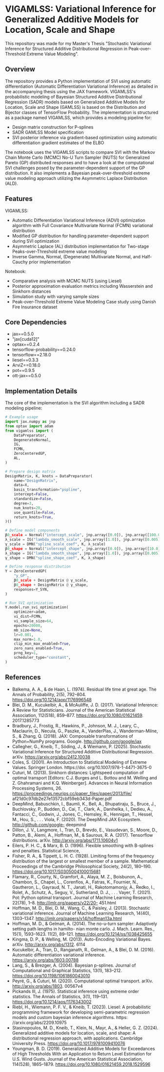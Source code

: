 # VIGAMLSS: Variational Inference for Generalized Additive Models for Location, Scale and Shape

This repository was made for my Master's Thesis "Stochastic Variational Inference for Structured Additive Distributional Regression in Peak-over-Threshold Extreme Value Modeling".

## Overview

The repository provides a Python implementation of SVI using automatic differentiation (Automatic Differentiation Variational Inference) as detailed in the accompanying thesis using the JAX framework. VIGAMLSS's probabilistic modeling of Bayesian Structured Additive Distributional Regression (SADR) models based on Generalized Additive Models for Location, Scale and Shape (GAMLSS) is based on the Distribution and Bijector classes of TensorFlow Probability. The implementation is structured as a package named VIGAMLSS, which provides a modeling pipeline for:

- Design matrix construction for P-splines
- SADR GAMLSS Model specification
- SVI posterior inference via gradient-based optimization using automatic differentiation gradient estimates of the ELBO

The notebook uses the VIGAMLSS scripts to compare SVI with the Markov Chain Monte Carlo (MCMC) No-U Turn Sampler (NUTS) for Generalized Pareto (GP) distributed responses and to have a look at the computational SVI challenges posed by the parameter-dependent support of the GP distribution. It also implements a Bayesian peak-over-threshold extreme value modeling approach utilizing the Asymmetric Laplace Distribution (ALD).

## Features

VIGAMLSS:
- Automatic Differentiation Variational Inference (ADVI) optimization algorithm with Full Covariance Multivariate Normal (FCMN) variational distribution
- Modified GP distribution for handling parameter-dependent support during SVI optimization
- Asymmetric Laplace (AL) distribution implementation for Two-stage Peaks-over-Threshold extreme value modeling
- Inverse Gamma, Normal, (Degenerate) Multivariate Normal, and Half-Cauchy prior implementation

Notebook:
- Comparative analysis with MCMC NUTS (using Liesel)
- Posterior approximation evaluation metrics including Wasserstein and Sinkhorn distances
- Simulation study with varying sample sizes
- Peak-over-Threshold Extreme Value Modeling Case study using Danish Fire Insurance dataset

## Core Dependencies

- jax==0.5.0 
- "jax[cuda12]"
- optax==0.2.4
- tensorflow-probability==0.24.0 
- tensorflow==2.18.0 
- liesel==0.3.3 
- ArviZ==0.18.0
- pot==0.9.5 
- ott-jax==0.5.0

## Implementation Details

The core of the implementation is the SVI algorithm including a SADR modeling pipeline:

```python
# Example usage
import jax.numpy as jnp
from optax import adam
from vigamlss import (
    DataPreparator,
    DegenerateNormal,
    IG,
    FCMN,
    ZeroCenteredGP,
    AL,
)

# Prepare design matrix
DesignMatrix, K, knots = DataPreparator(
    name="DesignMatrix",
    data=X,
    basis_transformation="pspline",
    intercept=False,
    standardize=False,
    degree=3,
    num_knots=20,
    use_quantile=False,
    return_knots=True,
)()

# Define model components
β0_scale = Normal("intercept_scale", jnp.array([0.0]), jnp.array([100.0]), size=1)
λ_scale = IG("lambda_smooth_scale", jnp.array([1.0]), jnp.array([0.005]), size=1)
γ_scale = DMN("spline_scale_coef", K, λ_scale)
β0_shape = Normal("intercept_shape", jnp.array([0.0]), jnp.array([10.0]), size=1)
λ_shape = IG("lambda_smooth_shape", jnp.array([1.0]), jnp.array([0.005]), size=1)
γ_shape = DMN("spline_shape_coef", K, λ_shape)

# Define response distribution
Y = ZeroCenteredGP(
    "y_GP",
    β0_scale + DesignMatrix @ γ_scale,
    β0_shape + DesignMatrix @ γ_shape,
    responses=Y_SYN,
)

# Run SVI optimization
Y.model.run_svi_optimization(
    optimizer=adam,
    vi_dist=FCMN,
    vi_sample_size=64,
    epochs=20000,
    mb_size=None,
    lr=0.001,
    max_norm=1.0,
    clip_min_max_enabled=True,
    zero_nans_enabled=True,
    prng_key=1,
    scheduler_type="constant",
)
```

## References

- Balkema, A. A., & de Haan, L. (1974). Residual life time at great age. The Annals of Probability, 2(5), 792–804.
https://doi.org/10.1214/aop/1176996548
- Blei, D. M., Kucukelbir, A., & McAuliffe, J. D. (2017). Variational Inference: A Review for Statisticians.
Journal of the American Statistical Association, 112(518), 859–877. https://doi.org/10.1080/01621459.
2017.1285773
- Bradbury, J., Frostig, R., Hawkins, P., Johnson, M. J., Leary, C., Maclaurin, D., Necula, G., Paszke, A.,
VanderPlas, J., Wanderman-Milne, S., & Zhang, Q. (2018). JAX: Composable transformations of
Python+NumPy programs. Google. http://github.com/google/jax
- Callegher, G., Kneib, T., Söding, J., & Wiemann, P. (2025). Stochastic Variational Inference for Structured
Additive Distributional Regression. arXiv. https://arxiv.org/abs/2412.10038
- Coles, S. (2001). An Introduction to Statistical Modeling of Extreme Values. Springer London. https://doi.
org/10.1007/978-1-4471-3675-0
- Cuturi, M. (2013). Sinkhorn distances: Lightspeed computation of optimal transport [Editors: C.J. Burges
and L. Bottou and M. Welling and Z. Ghahramani and K.Q. Weinberger]. Advances in Neural
Information Processing Systems, 26. https://proceedings.neurips.cc/paper_files/paper/2013/file/
af21d0c97db2e27e13572cbf59eb343d-Paper.pdf
- DeepMind, Babuschkin, I., Baumli, K., Bell, A., Bhupatiraju, S., Bruce, J., Buchlovsky, P., Budden, D., Cai, T.,
Clark, A., Danihelka, I., Dedieu, A., Fantacci, C., Godwin, J., Jones, C., Hemsley, R., Hennigan, T.,
Hessel, M., Hou, S., . . . Viola, F. (2020). The DeepMind JAX Ecosystem. http://github.com/google-
deepmind
- Dillon, J. V., Langmore, I., Tran, D., Brevdo, E., Vasudevan, S., Moore, D., Patton, B., Alemi, A., Hoffman,
M., & Saurous, R. A. (2017). Tensorflow distributions. arXiv. http://arxiv.org/abs/1711.10604v1
- Eilers, P. H. C., & Marx, B. D. (1996). Flexible smoothing with B-splines and penalties. Statistical Science,
- Fisher, R. A., & Tippett, L. H. C. (1928). Limiting forms of the frequency distribution of the largest or
smallest member of a sample. Mathematical Proceedings of the Cambridge Philosophical Society, 24(2),
180–190. https://doi.org/10.1017/S0305004100015681
- Flamary, R., Courty, N., Gramfort, A., Alaya, M. Z., Boisbunon, A., Chambon, S., Chapel, L., Corenflos, A.,
Fatras, K., Fournier, N., Gautheron, L., Gayraud, N. T., Janati, H., Rakotomamonjy, A., Redko,
I., Rolet, A., Schutz, A., Seguy, V., Sutherland, D. J., . . . Vayer, T. (2021). Pot: Python optimal
transport. Journal of Machine Learning Research, 22(78), 1–8. http://jmlr.org/papers/v22/20-
451.html
- Hoffman, M. D., Blei, D. M., Wang, C., & Paisley, J. (2013). Stochastic variational inference. Journal of
Machine Learning Research, 14(40), 1303–1347. http://jmlr.org/papers/v14/hoffman13a.html
- Hoffman, M. D., & Gelman, A. (2014). The no-u-turn sampler: Adaptively setting path lengths in hamilto-
nian monte carlo. J. Mach. Learn. Res., 15(1), 1593–1623.
11(2), 89–121. https://doi.org/10.1214/ss/1038425655
- Kingma, D. P., & Welling, M. (2013). Auto-Encoding Variational Bayes. arXiv. http://arxiv.org/abs/1312.
6114
- Kucukelbir, A., Tran, D., Ranganath, R., Gelman, A., & Blei, D. M. (2016). Automatic differentiation
variational inference. https://arxiv.org/abs/1603.00788
- Lang, S., & Brezger, A. (2004). Bayesian p-splines. Journal of Computational and Graphical Statistics, 13(1),
183–212. https://doi.org/10.1198/1061860043010
- Peyré, G., & Cuturi, M. (2020). Computational optimal transport. arXiv. http://arxiv.org/abs/1803.
00567v4
- Pickands III, J. (1975). Statistical inference using extreme order statistics. The Annals of Statistics, 3(1),
119–131. https://doi.org/10.1214/aos/1176343002
- Riebl, H., Wiemann, P. F. V., & Kneib, T. (2023). Liesel: A probabilistic programming framework for
developing semi-parametric regression models and custom bayesian inference algorithms. https:
//arxiv.org/abs/2209.10975
- Stasinopoulos, M. D., Kneib, T., Klein, N., Mayr, A., & Heller, G. Z. (2024). Generalized additive models for
location, scale, and shape: A distributional regression approach, with applications. Cambridge University
Press. https://doi.org/10.1017/9781009410076
- Youngman, B. D. (2019). Generalized Additive Models for Exceedances of High Thresholds With an
Application to Return Level Estimation for U.S. Wind Gusts. Journal of the American Statistical
Association, 114(528), 1865–1879. https://doi.org/10.1080/01621459.2018.1529596

